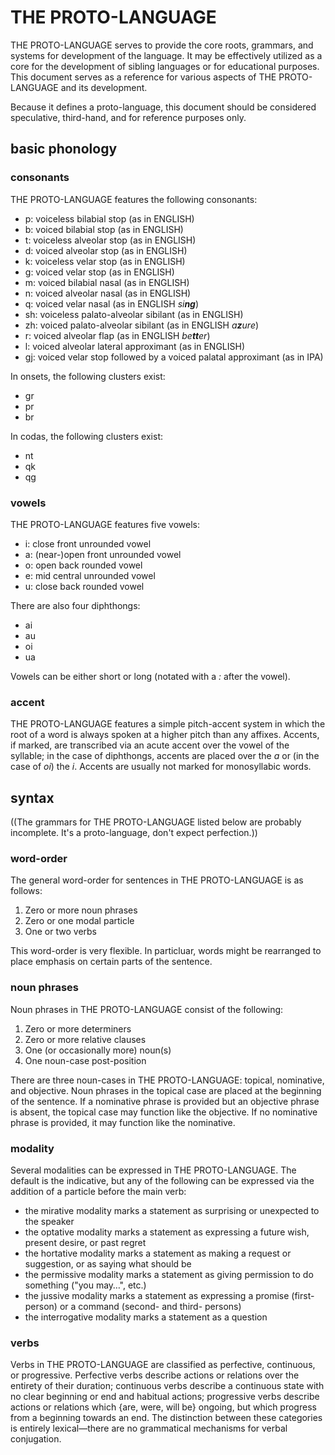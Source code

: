 # THE PROTO-LANGUAGE

THE PROTO-LANGUAGE serves to provide the core roots, grammars, and systems for development of the language. It may be effectively utilized as a core for the development of sibling languages or for educational purposes. This document serves as a reference for various aspects of THE PROTO-LANGUAGE and its development.

Because it defines a proto-language, this document should be considered speculative, third-hand, and for reference purposes only.

## basic phonology

### consonants

THE PROTO-LANGUAGE features the following consonants:

- p: voiceless bilabial stop (as in ENGLISH)
- b: voiced bilabial stop (as in ENGLISH)
- t: voiceless alveolar stop (as in ENGLISH)
- d: voiced alveolar stop (as in ENGLISH)
- k: voiceless velar stop (as in ENGLISH)
- g: voiced velar stop (as in ENGLISH)
- m: voiced bilabial nasal (as in ENGLISH)
- n: voiced alveolar nasal (as in ENGLISH)
- q: voiced velar nasal (as in ENGLISH <i>si<b>ng</b></i>)
- sh: voiceless palato-alveolar sibilant (as in ENGLISH)
- zh: voiced palato-alveolar sibilant (as in ENGLISH <i>a<b>z</b>ure</i>)
- r: voiced alveolar flap (as in ENGLISH <i>be<b>tt</b>er</i>)
- l: voiced alveolar lateral approximant (as in ENGLISH)
- gj: voiced velar stop followed by a voiced palatal approximant (as in IPA)

In onsets, the following clusters exist:

- gr
- pr
- br

In codas, the following clusters exist:

- nt
- qk
- qg

### vowels

THE PROTO-LANGUAGE features five vowels:

- i: close front unrounded vowel
- a: (near-)open front unrounded vowel
- o: open back rounded vowel
- e: mid central unrounded vowel
- u: close back rounded vowel

There are also four diphthongs:

- ai
- au
- oi
- ua

Vowels can be either short or long (notated with a <i>:</i> after the vowel).

### accent

THE PROTO-LANGUAGE features a simple pitch-accent system in which the root of a word is always spoken at a higher pitch than any affixes. Accents, if marked, are transcribed via an acute accent over the vowel of the syllable; in the case of diphthongs, accents are placed over the <i>a</i> or (in the case of <i>oi</i>) the <i>i</i>. Accents are usually not marked for monosyllabic words.


## syntax

((The grammars for THE PROTO-LANGUAGE listed below are probably incomplete. It's a proto-language, don't expect perfection.))

### word-order

The general word-order for sentences in THE PROTO-LANGUAGE is as follows:

1. Zero or more noun phrases
2. Zero or one modal particle
3. One or two verbs

This word-order is very flexible. In particluar, words might be rearranged to place emphasis on certain parts of the sentence.

### noun phrases

Noun phrases in THE PROTO-LANGUAGE consist of the following:

1. Zero or more determiners
2. Zero or more relative clauses
3. One (or occasionally more) noun(s)
4. One noun-case post-position

There are three noun-cases in THE PROTO-LANGUAGE: topical, nominative, and objective. Noun phrases in the topical case are placed at the beginning of the sentence. If a nominative phrase is provided but an objective phrase is absent, the topical case may function like the objective. If no nominative phrase is provided, it may function like the nominative.

### modality

Several modalities can be expressed in THE PROTO-LANGUAGE. The default is the indicative, but any of the following can be expressed via the addition of a particle before the main verb:

* the mirative modality marks a statement as surprising or unexpected to the speaker
* the optative modality marks a statement as expressing a future wish, present desire, or past regret
* the hortative modality marks a statement as making a request or suggestion, or as saying what should be
* the permissive modality marks a statement as giving permission to do something ("you may…", etc.)
* the jussive modality marks a statement as expressing a promise (first-person) or a command (second- and third- persons)
* the interrogative modality marks a statement as a question

### verbs

Verbs in THE PROTO-LANGUAGE are classified as perfective, continuous, or progressive. Perfective verbs describe actions or relations over the entirety of their duration; continuous verbs describe a continuous state with no clear beginning or end and habitual actions; progressive verbs describe actions or relations which {are, were, will be} ongoing, but which progress from a beginning towards an end. The distinction between these categories is entirely lexical—there are no grammatical mechanisms for verbal conjugation.
